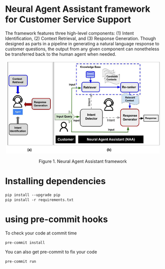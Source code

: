 # Neural Agent Assistant framework for Customer Service Support
The framework features three high-level components: (1) Intent Identification, (2) Context Retrieval, and (3) Response Generation. Though designed as parts in a pipeline in generating a natural language response to customer questions, the output from any given component can nonetheless be transferred back to the human agent when needed.

<p align="center">
  <a href="https://github.com/VectorInstitute/NAA/blob/main/naa.jpg">
    <img src="https://github.com/VectorInstitute/NAA/blob/main/naa.jpg" alt="pipeline" width="500" height="300">
  </a>
</p>
<p align="center">
  Figure 1. Neural Agent Assistant framework
</p>

# Installing dependencies
```
pip install --upgrade pip
pip install -r requirements.txt
```

# using pre-commit hooks
To check your code at commit time
```
pre-commit install
```

You can also get pre-commit to fix your code
```
pre-commit run
```
